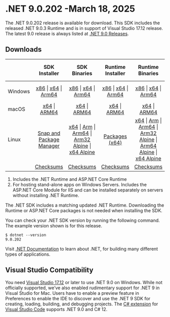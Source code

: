# .NET 9.0.202 -March 18, 2025

The .NET 9.0.202 release is available for download. This SDK includes the  released .NET 9.0.3 Runtime and is in support of Visual Studio 17.12 release. The latest 9.0 release is always listed at [.NET 9.0 Releases](../README.md).

## Downloads

|           | SDK Installer                        | SDK Binaries                 | Runtime Installer                                        | Runtime Binaries                                 | ASP.NET Core Runtime           |Windows Desktop Runtime          |
| --------- | :------------------------------------------:     | :----------------------:                 | :---------------------------:                            | :-------------------------:                      | :-----------------:            | :-----------------:            |
| Windows   | [x86][dotnet-sdk-win-x86.exe] \| [x64][dotnet-sdk-win-x64.exe] \| [Arm64][dotnet-sdk-win-arm64.exe] | [x86][dotnet-sdk-win-x86.zip] \| [x64][dotnet-sdk-win-x64.zip] \|  [Arm64][dotnet-sdk-win-arm64.zip] | [x86][dotnet-runtime-win-x86.exe] \| [x64][dotnet-runtime-win-x64.exe] \| [Arm64][dotnet-runtime-win-arm64.exe] | [x86][dotnet-runtime-win-x86.zip] \| [x64][dotnet-runtime-win-x64.zip] \| [Arm64][dotnet-runtime-win-arm64.zip] | [x86][aspnetcore-runtime-win-x86.exe] \| [x64][aspnetcore-runtime-win-x64.exe] \| [Hosting Bundle][dotnet-hosting-win.exe] | [x86][windowsdesktop-runtime-win-x86.exe] \| [x64][windowsdesktop-runtime-win-x64.exe] \| [Arm64][windowsdesktop-runtime-win-arm64.exe] |
| macOS     | [x64][dotnet-sdk-osx-x64.pkg] \| [ARM64][dotnet-sdk-osx-arm64.pkg] | [x64][dotnet-sdk-osx-x64.tar.gz] \| [ARM64][dotnet-sdk-osx-arm64.tar.gz]  | [x64][dotnet-runtime-osx-x64.pkg] \| [ARM64][dotnet-runtime-osx-arm64.pkg] | [x64][dotnet-runtime-osx-x64.tar.gz] \| [ARM64][dotnet-runtime-osx-arm64.tar.gz]| [x64][aspnetcore-runtime-osx-x64.tar.gz] \| [ARM64][aspnetcore-runtime-osx-arm64.tar.gz] | - |
| Linux     |  [Snap and Package Manager](../install-linux.md)  | [x64][dotnet-sdk-linux-x64.tar.gz] \| [Arm][dotnet-sdk-linux-arm.tar.gz]  \| [Arm64][dotnet-sdk-linux-arm64.tar.gz] \| [Arm32 Alpine][dotnet-sdk-linux-musl-arm.tar.gz]  \| [x64 Alpine][dotnet-sdk-linux-musl-x64.tar.gz] | [Packages (x64)][linux-packages] | [x64][dotnet-runtime-linux-x64.tar.gz] \| [Arm][dotnet-runtime-linux-arm.tar.gz] \| [Arm64][dotnet-runtime-linux-arm64.tar.gz] \| [Arm32 Alpine][dotnet-runtime-linux-musl-arm.tar.gz] \| [Arm64 Alpine][dotnet-runtime-linux-musl-arm64.tar.gz] \| [x64 Alpine][dotnet-runtime-linux-musl-x64.tar.gz]  | [x64][aspnetcore-runtime-linux-x64.tar.gz]  \| [Arm][aspnetcore-runtime-linux-arm.tar.gz] \| [Arm64][aspnetcore-runtime-linux-arm64.tar.gz] \| [x64 Alpine][aspnetcore-runtime-linux-musl-x64.tar.gz] | - |
|  | [Checksums][checksums-sdk]                             | [Checksums][checksums-sdk]                                      | [Checksums][checksums-runtime]                             | [Checksums][checksums-runtime]  | [Checksums][checksums-runtime]  | [Checksums][checksums-runtime] |

1. Includes the .NET Runtime and ASP.NET Core Runtime
2. For hosting stand-alone apps on Windows Servers. Includes the ASP.NET Core Module for IIS and can be installed separately on servers without installing .NET Runtime.

The .NET SDK includes a matching updated .NET Runtime. Downloading the Runtime or ASP.NET Core packages is not needed when installing the SDK.

You can check your .NET SDK version by running the following command. The example version shown is for this release.

```console
$ dotnet --version
9.0.202
```

Visit [.NET Documentation](https://learn.microsoft.com/dotnet/) to learn about .NET, for building many different types of applications.

## Visual Studio Compatibility

You need [Visual Studio 17.12](https://visualstudio.microsoft.com) or later to use .NET 9.0 on Windows. While not officially supported, we’ve also enabled rudimentary support for .NET 9 in Visual Studio for Mac. Users have to enable a preview feature in Preferences to enable the IDE to discover and use the .NET 9 SDK for creating, loading, building, and debugging projects.
The [C# extension](https://code.visualstudio.com/docs/languages/dotnet) for [Visual Studio Code](https://code.visualstudio.com/) supports .NET 9.0 and C# 12.

[checksums-runtime]: https://builds.dotnet.microsoft.com/dotnet/checksums/9.0.3-sha.txt
[checksums-sdk]: https://builds.dotnet.microsoft.com/dotnet/checksums/9.0.3-sha.txt

[linux-packages]: ../install-linux.md


[//]: # ( Runtime 9.0.3)
[dotnet-runtime-linux-arm.tar.gz]: https://download.visualstudio.microsoft.com/download/pr/6a2bc9fa-ffb0-4113-993e-902e2049ffc9/fb2589c89729fabade52bc737605ed93/dotnet-runtime-9.0.3-linux-arm.tar.gz
[dotnet-runtime-linux-arm64.tar.gz]: https://download.visualstudio.microsoft.com/download/pr/79e65a77-46e2-47b5-9bf4-efa8a6426308/211a9c0c2952d0bbdb0aa5eb1348e2b6/dotnet-runtime-9.0.3-linux-arm64.tar.gz
[dotnet-runtime-linux-musl-arm.tar.gz]: https://download.visualstudio.microsoft.com/download/pr/e7fd172a-a601-45c2-a715-14cd18c2cddb/93a3a7689181ae8847bf940d20e56148/dotnet-runtime-9.0.3-linux-musl-arm.tar.gz
[dotnet-runtime-linux-musl-arm64.tar.gz]: https://download.visualstudio.microsoft.com/download/pr/4b7b3320-dc33-4da2-93cf-de158ad5a41f/9ea1944f72dca2106dcf1477e0b7e2da/dotnet-runtime-9.0.3-linux-musl-arm64.tar.gz
[dotnet-runtime-linux-musl-x64.tar.gz]: https://download.visualstudio.microsoft.com/download/pr/cbcb4e59-932b-4edd-9a0d-228e1c0753d8/5b2d904fdfe7381c3f6e857c409fd78d/dotnet-runtime-9.0.3-linux-musl-x64.tar.gz
[dotnet-runtime-linux-x64.tar.gz]: https://download.visualstudio.microsoft.com/download/pr/a58fcc04-99ee-4dea-aa5d-d6d22c4040dc/4433f4e97ad4658bd76f52acc1cb9c21/dotnet-runtime-9.0.3-linux-x64.tar.gz
[dotnet-runtime-osx-arm64.pkg]: https://download.visualstudio.microsoft.com/download/pr/c17c9c8a-11dc-41b4-975f-89b5b101a0e3/dbefaaf56c7388afb76cc96c76a13316/dotnet-runtime-9.0.3-osx-arm64.pkg
[dotnet-runtime-osx-arm64.tar.gz]: https://download.visualstudio.microsoft.com/download/pr/041326f6-a1c8-4af5-8178-df0248ede629/a4a0f730a9ea09b73c30e44b3efd54eb/dotnet-runtime-9.0.3-osx-arm64.tar.gz
[dotnet-runtime-osx-x64.pkg]: https://download.visualstudio.microsoft.com/download/pr/e59ade14-21cb-4303-8875-69373a17234c/fdd434f76c113afae01211b02470c302/dotnet-runtime-9.0.3-osx-x64.pkg
[dotnet-runtime-osx-x64.tar.gz]: https://download.visualstudio.microsoft.com/download/pr/b4b321f3-ee2b-46e5-96eb-8c809a901ecb/252a64bf8c5b5b196764c5b301357249/dotnet-runtime-9.0.3-osx-x64.tar.gz
[dotnet-runtime-win-arm64.exe]: https://download.visualstudio.microsoft.com/download/pr/740a2ea6-fb51-43b3-ab02-ef2cd66e5cda/6e1ccbef9b9f4caee395caba8cd7e72f/dotnet-runtime-9.0.3-win-arm64.exe
[dotnet-runtime-win-arm64.zip]: https://download.visualstudio.microsoft.com/download/pr/2dbedba0-b638-4695-b480-b1fd5b7fd2eb/7b42b6d4a11ff7d0e641b2b42319c5e5/dotnet-runtime-9.0.3-win-arm64.zip
[dotnet-runtime-win-x64.exe]: https://download.visualstudio.microsoft.com/download/pr/0234f264-bfe0-4f2f-b37f-a1564c746642/47fe774e87dfb99537cd475cdf32f62f/dotnet-runtime-9.0.3-win-x64.exe
[dotnet-runtime-win-x64.zip]: https://download.visualstudio.microsoft.com/download/pr/00ea272c-9902-4b5c-b638-18793f44622f/c33b500211f70908ed8370e65a7b3472/dotnet-runtime-9.0.3-win-x64.zip
[dotnet-runtime-win-x86.exe]: https://download.visualstudio.microsoft.com/download/pr/3500ef5d-0841-4b4e-87f3-a64ddf39fba1/1bad0a48cdcd6e69677321e1c354c194/dotnet-runtime-9.0.3-win-x86.exe
[dotnet-runtime-win-x86.zip]: https://download.visualstudio.microsoft.com/download/pr/36e88a17-1f22-4cdc-976f-631fde74a582/fd912c0d1be14c0b153b1b4ad81fb3c4/dotnet-runtime-9.0.3-win-x86.zip

[//]: # ( WindowsDesktop 9.0.3)
[windowsdesktop-runtime-win-arm64.exe]: https://download.visualstudio.microsoft.com/download/pr/b2f2a05c-c22b-4409-b41e-5f32aaa119a8/71171816b6261ddf0050b3b9172a75ce/windowsdesktop-runtime-9.0.3-win-arm64.exe
[windowsdesktop-runtime-win-arm64.zip]: https://download.visualstudio.microsoft.com/download/pr/d945a7f6-2c45-4a0d-9ea6-d81a7fd0ac68/e59f9714eef7d4ac969ff4c814db76d1/windowsdesktop-runtime-9.0.3-win-arm64.zip
[windowsdesktop-runtime-win-x64.exe]: https://download.visualstudio.microsoft.com/download/pr/63f0335a-6012-4017-845f-5d655d56a44f/f8d5150469889387a1de578d45415201/windowsdesktop-runtime-9.0.3-win-x64.exe
[windowsdesktop-runtime-win-x64.zip]: https://download.visualstudio.microsoft.com/download/pr/770a3479-d8bf-46c5-93c9-3fb6bf39d71e/1f12afea31e2c70be61e638c42ae0d4e/windowsdesktop-runtime-9.0.3-win-x64.zip
[windowsdesktop-runtime-win-x86.exe]: https://download.visualstudio.microsoft.com/download/pr/48649e20-00b9-43d4-95df-112b80ff7d4e/5652d3ca690f5dc13bbb93ec816c763c/windowsdesktop-runtime-9.0.3-win-x86.exe
[windowsdesktop-runtime-win-x86.zip]: https://download.visualstudio.microsoft.com/download/pr/e82fad71-96ae-4a0a-b0c5-432414776159/20304ae3865c6495cc4df478c515a053/windowsdesktop-runtime-9.0.3-win-x86.zip

[//]: # ( ASP 9.0.3)
[aspnetcore-runtime-linux-arm.tar.gz]: https://download.visualstudio.microsoft.com/download/pr/ce50fb55-0885-4427-8636-74a4be7a62b0/88b3a34f6713ba012258bc43c8f6fb2b/aspnetcore-runtime-9.0.3-linux-arm.tar.gz
[aspnetcore-runtime-linux-arm64.tar.gz]: https://download.visualstudio.microsoft.com/download/pr/3ad17a72-66ec-41fc-b771-8094284b066d/ebf2d0da156c97776e9d27ad699d96ff/aspnetcore-runtime-9.0.3-linux-arm64.tar.gz
[aspnetcore-runtime-linux-musl-arm.tar.gz]: https://download.visualstudio.microsoft.com/download/pr/2ed3b832-349f-4c3a-93c4-b78c10419da1/ed7d2f3d5deb8bf9501c9d62bd0481f2/aspnetcore-runtime-9.0.3-linux-musl-arm.tar.gz
[aspnetcore-runtime-linux-musl-arm64.tar.gz]: https://download.visualstudio.microsoft.com/download/pr/41ba2cc4-4df1-4386-a17c-4741e1f28b8c/7a52866c6cc1a00cfb4d2f09f7d80346/aspnetcore-runtime-9.0.3-linux-musl-arm64.tar.gz
[aspnetcore-runtime-linux-musl-x64.tar.gz]: https://download.visualstudio.microsoft.com/download/pr/53087890-9ecf-4a5b-ab19-30f6d4e68472/d992febf2434ee68f9e63e0c599130ee/aspnetcore-runtime-9.0.3-linux-musl-x64.tar.gz
[aspnetcore-runtime-linux-x64.tar.gz]: https://download.visualstudio.microsoft.com/download/pr/30d54f5c-f3c6-4ee3-bdef-75e7cb0a40c2/cdb0ba537467777ff193f8f3cae6fc76/aspnetcore-runtime-9.0.3-linux-x64.tar.gz
[aspnetcore-runtime-osx-arm64.tar.gz]: https://download.visualstudio.microsoft.com/download/pr/9209345f-0826-47ed-8761-de661e135630/f600961b518bbd8f70d6210332fca2ea/aspnetcore-runtime-9.0.3-osx-arm64.tar.gz
[aspnetcore-runtime-osx-x64.tar.gz]: https://download.visualstudio.microsoft.com/download/pr/c2e9f12c-01e1-450d-b1b4-e5d09de3d94e/01baa500c4071fb47d864d7f772047b1/aspnetcore-runtime-9.0.3-osx-x64.tar.gz
[aspnetcore-runtime-win-arm64.exe]: https://download.visualstudio.microsoft.com/download/pr/5943a039-13fe-45a7-91f1-769bcc642a46/7d4b5d8289c853bb3c0e091620f45ade/aspnetcore-runtime-9.0.3-win-arm64.exe
[aspnetcore-runtime-win-arm64.zip]: https://download.visualstudio.microsoft.com/download/pr/62b06c60-4604-45e4-a36d-340e8b8413d0/ed1d113824d9e09f047f9f63e4f84a64/aspnetcore-runtime-9.0.3-win-arm64.zip
[aspnetcore-runtime-win-x64.exe]: https://download.visualstudio.microsoft.com/download/pr/9af55977-0e45-4500-8d1d-dc7f9195558a/c69aa6b827d50faecc2b4b0da5214aa6/aspnetcore-runtime-9.0.3-win-x64.exe
[aspnetcore-runtime-win-x64.zip]: https://download.visualstudio.microsoft.com/download/pr/2412bec6-4a91-4846-9596-b9633d050ab1/c2840a791c06eda4bc23f72173445bad/aspnetcore-runtime-9.0.3-win-x64.zip
[aspnetcore-runtime-win-x86.exe]: https://download.visualstudio.microsoft.com/download/pr/38c1b207-6261-4fa0-a133-27f25586d97a/8c3ab4eccb3e7c777520e362979db086/aspnetcore-runtime-9.0.3-win-x86.exe
[aspnetcore-runtime-win-x86.zip]: https://download.visualstudio.microsoft.com/download/pr/8bd6c1a5-77bc-4007-a397-a77035cfcfba/6755008e43af854ef1b54bcb49d16e1d/aspnetcore-runtime-9.0.3-win-x86.zip
[aspnetcore-runtime-composite-linux-arm.tar.gz]: https://download.visualstudio.microsoft.com/download/pr/5c5fa571-e78f-4bdc-b922-3518b9aa0aa9/a98c9b9ddaba0cd65e2c92d7057afada/aspnetcore-runtime-composite-9.0.3-linux-arm.tar.gz
[aspnetcore-runtime-composite-linux-arm64.tar.gz]: https://download.visualstudio.microsoft.com/download/pr/75f4a442-aca0-4d45-a4f1-e273b56b91fb/dfee286bec85d2d725675a9234b5df1b/aspnetcore-runtime-composite-9.0.3-linux-arm64.tar.gz
[aspnetcore-runtime-composite-linux-musl-arm.tar.gz]: https://download.visualstudio.microsoft.com/download/pr/5d7e2317-d70e-4a12-b9f0-279a9146426b/cba723df011d4f37c57c86c72bead8bb/aspnetcore-runtime-composite-9.0.3-linux-musl-arm.tar.gz
[aspnetcore-runtime-composite-linux-musl-arm64.tar.gz]: https://download.visualstudio.microsoft.com/download/pr/5053976d-f1a7-44c1-b697-fc5c2664b711/492b292ed92b78f29ad26a4e70a9245d/aspnetcore-runtime-composite-9.0.3-linux-musl-arm64.tar.gz
[aspnetcore-runtime-composite-linux-musl-x64.tar.gz]: https://download.visualstudio.microsoft.com/download/pr/985e3f3f-dfdf-4c59-8463-f5bc1064fd51/be66054c8f372db2fac482608aa58b71/aspnetcore-runtime-composite-9.0.3-linux-musl-x64.tar.gz
[aspnetcore-runtime-composite-linux-x64.tar.gz]: https://download.visualstudio.microsoft.com/download/pr/a1273378-d468-498d-a54e-0ca24b7a7120/7eb067cc97bcedf061011de57ca98069/aspnetcore-runtime-composite-9.0.3-linux-x64.tar.gz
[dotnet-hosting-win.exe]: https://download.visualstudio.microsoft.com/download/pr/712e0fb1-575c-44f8-9253-3b32ef25e122/763e1cbd0aac7cefe69d2b720316770c/dotnet-hosting-9.0.3-win.exe

[//]: # ( SDK 9.0.202)
[dotnet-sdk-linux-arm.tar.gz]: https://download.visualstudio.microsoft.com/download/pr/e41720b8-c635-4b25-bcb1-dcf307a917d6/fea66a31e0dec0411b3e123661f443fc/dotnet-sdk-9.0.202-linux-arm.tar.gz
[dotnet-sdk-linux-arm64.tar.gz]: https://download.visualstudio.microsoft.com/download/pr/52daf653-e6d8-4915-aea1-9c2e2be169a5/9f3e289918eb9054770b69c0b100bb8f/dotnet-sdk-9.0.202-linux-arm64.tar.gz
[dotnet-sdk-linux-musl-arm.tar.gz]: https://download.visualstudio.microsoft.com/download/pr/c2399a26-a81c-4039-bc90-62a6ac27416e/25e7626b936ba69c2f0fcf1c5403f172/dotnet-sdk-9.0.202-linux-musl-arm.tar.gz
[dotnet-sdk-linux-musl-arm64.tar.gz]: https://download.visualstudio.microsoft.com/download/pr/fc1b0d83-d63a-4469-b0a4-d36b3c2d7c65/c8522a9bf1a9e3c1c8ee3d1e65153641/dotnet-sdk-9.0.202-linux-musl-arm64.tar.gz
[dotnet-sdk-linux-musl-x64.tar.gz]: https://download.visualstudio.microsoft.com/download/pr/c99de83d-6caa-4ec0-ae22-b542cef5833a/90ef16f45a552623155d86732478f958/dotnet-sdk-9.0.202-linux-musl-x64.tar.gz
[dotnet-sdk-linux-x64.tar.gz]: https://download.visualstudio.microsoft.com/download/pr/c2220b38-c512-4447-b564-a18048d14327/965cdfe500a937c2d28bc9d2db45cd1f/dotnet-sdk-9.0.202-linux-x64.tar.gz
[dotnet-sdk-osx-arm64.pkg]: https://download.visualstudio.microsoft.com/download/pr/2a1ee63f-194f-4d90-b452-6c1f3b70f432/7c8112ad777e298257dd0a76b0f07cbc/dotnet-sdk-9.0.202-osx-arm64.pkg
[dotnet-sdk-osx-arm64.tar.gz]: https://download.visualstudio.microsoft.com/download/pr/98cc1e45-e17c-4e63-afb1-86583dce24fe/948df23085579a4ce3f38620540eb088/dotnet-sdk-9.0.202-osx-arm64.tar.gz
[dotnet-sdk-osx-x64.pkg]: https://download.visualstudio.microsoft.com/download/pr/cd8e24b6-57b7-47b2-bf27-047adc13b442/ac51bb4c40ac79deb9d06e0cad92026c/dotnet-sdk-9.0.202-osx-x64.pkg
[dotnet-sdk-osx-x64.tar.gz]: https://download.visualstudio.microsoft.com/download/pr/bc0334a2-641c-4e60-b07b-b1f65c05da0f/f1e9820b1ad0ddf0104103cd5d4fe69b/dotnet-sdk-9.0.202-osx-x64.tar.gz
[dotnet-sdk-win-arm64.exe]: https://download.visualstudio.microsoft.com/download/pr/e9683032-95f6-489a-a49f-c6221cfc377f/29cf342ed94af9559e8a6f9017719390/dotnet-sdk-9.0.202-win-arm64.exe
[dotnet-sdk-win-arm64.zip]: https://download.visualstudio.microsoft.com/download/pr/31f2d59e-c4a9-4439-a248-cbf04a645713/0c5e22648cd7673cfc4c8bf308903d02/dotnet-sdk-9.0.202-win-arm64.zip
[dotnet-sdk-win-x64.exe]: https://download.visualstudio.microsoft.com/download/pr/b0032fde-aac9-4c3e-b78c-4bd605910241/8d2aa21baac4aef9b996671cd8a48fb2/dotnet-sdk-9.0.202-win-x64.exe
[dotnet-sdk-win-x64.zip]: https://download.visualstudio.microsoft.com/download/pr/a16e9966-3076-4d6d-914e-6b8228444876/123e08ddbdf6da335a3b636e66375c87/dotnet-sdk-9.0.202-win-x64.zip
[dotnet-sdk-win-x86.exe]: https://download.visualstudio.microsoft.com/download/pr/a918b1d9-24b7-4894-9bdb-1fef8b22db0f/b222a74f6a487dc0e935f12784cd9b1a/dotnet-sdk-9.0.202-win-x86.exe
[dotnet-sdk-win-x86.zip]: https://download.visualstudio.microsoft.com/download/pr/39a7dd23-5db8-4421-a404-25ceed8289b0/413a8a323454453b4af73cadfc77a0ff/dotnet-sdk-9.0.202-win-x86.zip

